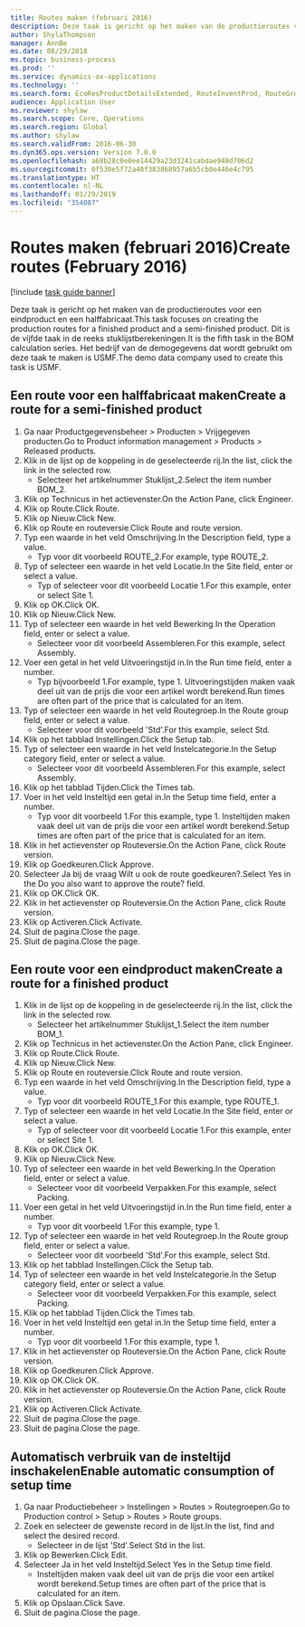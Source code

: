 ```yaml
---
title: Routes maken (februari 2016)
description: Deze taak is gericht op het maken van de productieroutes voor een eindproduct en een halffabricaat.
author: ShylaThompson
manager: AnnBe
ms.date: 08/29/2018
ms.topic: business-process
ms.prod: ''
ms.service: dynamics-ax-applications
ms.technology: ''
ms.search.form: EcoResProductDetailsExtended, RouteInventProd, RouteGroup
audience: Application User
ms.reviewer: shylaw
ms.search.scope: Core, Operations
ms.search.region: Global
ms.author: shylaw
ms.search.validFrom: 2016-06-30
ms.dyn365.ops.version: Version 7.0.0
ms.openlocfilehash: a68b28c0e0ee14429a23d3241cabdae948d706d2
ms.sourcegitcommit: 0f530e5f72a40f383868957a6b5cb0e446e4c795
ms.translationtype: HT
ms.contentlocale: nl-NL
ms.lasthandoff: 01/29/2019
ms.locfileid: "354087"
---
```

# <a name="create-routes-february-2016"></a><span data-ttu-id="19bc4-103">Routes maken (februari 2016)</span><span class="sxs-lookup"><span data-stu-id="19bc4-103">Create routes (February 2016)</span></span>

[!include [task guide banner](../../includes/task-guide-banner.md)]

<span data-ttu-id="19bc4-104">Deze taak is gericht op het maken van de productieroutes voor een eindproduct en een halffabricaat.</span><span class="sxs-lookup"><span data-stu-id="19bc4-104">This task focuses on creating the production routes for a finished product and a semi-finished product.</span></span> <span data-ttu-id="19bc4-105">Dit is de vijfde taak in de reeks stuklijstberekeningen.</span><span class="sxs-lookup"><span data-stu-id="19bc4-105">It is the fifth task in the BOM calculation series.</span></span> <span data-ttu-id="19bc4-106">Het bedrijf van de demogegevens dat wordt gebruikt om deze taak te maken is USMF.</span><span class="sxs-lookup"><span data-stu-id="19bc4-106">The demo data company used to create this task is USMF.</span></span>


## <a name="create-a-route-for-a-semi-finished-product"></a><span data-ttu-id="19bc4-107">Een route voor een halffabricaat maken</span><span class="sxs-lookup"><span data-stu-id="19bc4-107">Create a route for a semi-finished product</span></span>
1. <span data-ttu-id="19bc4-108">Ga naar Productgegevensbeheer > Producten > Vrijgegeven producten.</span><span class="sxs-lookup"><span data-stu-id="19bc4-108">Go to Product information management > Products > Released products.</span></span>
2. <span data-ttu-id="19bc4-109">Klik in de lijst op de koppeling in de geselecteerde rij.</span><span class="sxs-lookup"><span data-stu-id="19bc4-109">In the list, click the link in the selected row.</span></span>
    * <span data-ttu-id="19bc4-110">Selecteer het artikelnummer Stuklijst_2.</span><span class="sxs-lookup"><span data-stu-id="19bc4-110">Select the item number BOM_2.</span></span>  
3. <span data-ttu-id="19bc4-111">Klik op Technicus in het actievenster.</span><span class="sxs-lookup"><span data-stu-id="19bc4-111">On the Action Pane, click Engineer.</span></span>
4. <span data-ttu-id="19bc4-112">Klik op Route.</span><span class="sxs-lookup"><span data-stu-id="19bc4-112">Click Route.</span></span>
5. <span data-ttu-id="19bc4-113">Klik op Nieuw.</span><span class="sxs-lookup"><span data-stu-id="19bc4-113">Click New.</span></span>
6. <span data-ttu-id="19bc4-114">Klik op Route en routeversie.</span><span class="sxs-lookup"><span data-stu-id="19bc4-114">Click Route and route version.</span></span>
7. <span data-ttu-id="19bc4-115">Typ een waarde in het veld Omschrijving.</span><span class="sxs-lookup"><span data-stu-id="19bc4-115">In the Description field, type a value.</span></span>
    * <span data-ttu-id="19bc4-116">Typ voor dit voorbeeld ROUTE_2.</span><span class="sxs-lookup"><span data-stu-id="19bc4-116">For example, type ROUTE_2.</span></span>  
8. <span data-ttu-id="19bc4-117">Typ of selecteer een waarde in het veld Locatie.</span><span class="sxs-lookup"><span data-stu-id="19bc4-117">In the Site field, enter or select a value.</span></span>
    * <span data-ttu-id="19bc4-118">Typ of selecteer voor dit voorbeeld Locatie 1.</span><span class="sxs-lookup"><span data-stu-id="19bc4-118">For this example, enter or select Site 1.</span></span>  
9. <span data-ttu-id="19bc4-119">Klik op OK.</span><span class="sxs-lookup"><span data-stu-id="19bc4-119">Click OK.</span></span>
10. <span data-ttu-id="19bc4-120">Klik op Nieuw.</span><span class="sxs-lookup"><span data-stu-id="19bc4-120">Click New.</span></span>
11. <span data-ttu-id="19bc4-121">Typ of selecteer een waarde in het veld Bewerking.</span><span class="sxs-lookup"><span data-stu-id="19bc4-121">In the Operation field, enter or select a value.</span></span>
    * <span data-ttu-id="19bc4-122">Selecteer voor dit voorbeeld Assembleren.</span><span class="sxs-lookup"><span data-stu-id="19bc4-122">For this example, select Assembly.</span></span>  
12. <span data-ttu-id="19bc4-123">Voer een getal in het veld Uitvoeringstijd in.</span><span class="sxs-lookup"><span data-stu-id="19bc4-123">In the Run time field, enter a number.</span></span>
    * <span data-ttu-id="19bc4-124">Typ bijvoorbeeld 1.</span><span class="sxs-lookup"><span data-stu-id="19bc4-124">For example, type 1.</span></span> <span data-ttu-id="19bc4-125">Uitvoeringstijden maken vaak deel uit van de prijs die voor een artikel wordt berekend.</span><span class="sxs-lookup"><span data-stu-id="19bc4-125">Run times are often part of the price that is calculated for an item.</span></span>  
13. <span data-ttu-id="19bc4-126">Typ of selecteer een waarde in het veld Routegroep.</span><span class="sxs-lookup"><span data-stu-id="19bc4-126">In the Route group field, enter or select a value.</span></span>
    * <span data-ttu-id="19bc4-127">Selecteer voor dit voorbeeld 'Std'.</span><span class="sxs-lookup"><span data-stu-id="19bc4-127">For this example, select Std.</span></span>  
14. <span data-ttu-id="19bc4-128">Klik op het tabblad Instellingen.</span><span class="sxs-lookup"><span data-stu-id="19bc4-128">Click the Setup tab.</span></span>
15. <span data-ttu-id="19bc4-129">Typ of selecteer een waarde in het veld Instelcategorie.</span><span class="sxs-lookup"><span data-stu-id="19bc4-129">In the Setup category field, enter or select a value.</span></span>
    * <span data-ttu-id="19bc4-130">Selecteer voor dit voorbeeld Assembleren.</span><span class="sxs-lookup"><span data-stu-id="19bc4-130">For this example, select Assembly.</span></span>  
16. <span data-ttu-id="19bc4-131">Klik op het tabblad Tijden.</span><span class="sxs-lookup"><span data-stu-id="19bc4-131">Click the Times tab.</span></span>
17. <span data-ttu-id="19bc4-132">Voer in het veld Insteltijd een getal in.</span><span class="sxs-lookup"><span data-stu-id="19bc4-132">In the Setup time field, enter a number.</span></span>
    * <span data-ttu-id="19bc4-133">Typ voor dit voorbeeld 1.</span><span class="sxs-lookup"><span data-stu-id="19bc4-133">For this example, type 1.</span></span> <span data-ttu-id="19bc4-134">Insteltijden maken vaak deel uit van de prijs die voor een artikel wordt berekend.</span><span class="sxs-lookup"><span data-stu-id="19bc4-134">Setup times are often part of the price that is calculated for an item.</span></span>  
18. <span data-ttu-id="19bc4-135">Klik in het actievenster op Routeversie.</span><span class="sxs-lookup"><span data-stu-id="19bc4-135">On the Action Pane, click Route version.</span></span>
19. <span data-ttu-id="19bc4-136">Klik op Goedkeuren.</span><span class="sxs-lookup"><span data-stu-id="19bc4-136">Click Approve.</span></span>
20. <span data-ttu-id="19bc4-137">Selecteer Ja bij de vraag Wilt u ook de route goedkeuren?.</span><span class="sxs-lookup"><span data-stu-id="19bc4-137">Select Yes in the Do you also want to approve the route? field.</span></span>
21. <span data-ttu-id="19bc4-138">Klik op OK.</span><span class="sxs-lookup"><span data-stu-id="19bc4-138">Click OK.</span></span>
22. <span data-ttu-id="19bc4-139">Klik in het actievenster op Routeversie.</span><span class="sxs-lookup"><span data-stu-id="19bc4-139">On the Action Pane, click Route version.</span></span>
23. <span data-ttu-id="19bc4-140">Klik op Activeren.</span><span class="sxs-lookup"><span data-stu-id="19bc4-140">Click Activate.</span></span>
24. <span data-ttu-id="19bc4-141">Sluit de pagina.</span><span class="sxs-lookup"><span data-stu-id="19bc4-141">Close the page.</span></span>
25. <span data-ttu-id="19bc4-142">Sluit de pagina.</span><span class="sxs-lookup"><span data-stu-id="19bc4-142">Close the page.</span></span>

## <a name="create-a-route-for-a-finished-product"></a><span data-ttu-id="19bc4-143">Een route voor een eindproduct maken</span><span class="sxs-lookup"><span data-stu-id="19bc4-143">Create a route for a finished product</span></span>
1. <span data-ttu-id="19bc4-144">Klik in de lijst op de koppeling in de geselecteerde rij.</span><span class="sxs-lookup"><span data-stu-id="19bc4-144">In the list, click the link in the selected row.</span></span>
    * <span data-ttu-id="19bc4-145">Selecteer het artikelnummer Stuklijst_1.</span><span class="sxs-lookup"><span data-stu-id="19bc4-145">Select the item number BOM_1.</span></span>  
2. <span data-ttu-id="19bc4-146">Klik op Technicus in het actievenster.</span><span class="sxs-lookup"><span data-stu-id="19bc4-146">On the Action Pane, click Engineer.</span></span>
3. <span data-ttu-id="19bc4-147">Klik op Route.</span><span class="sxs-lookup"><span data-stu-id="19bc4-147">Click Route.</span></span>
4. <span data-ttu-id="19bc4-148">Klik op Nieuw.</span><span class="sxs-lookup"><span data-stu-id="19bc4-148">Click New.</span></span>
5. <span data-ttu-id="19bc4-149">Klik op Route en routeversie.</span><span class="sxs-lookup"><span data-stu-id="19bc4-149">Click Route and route version.</span></span>
6. <span data-ttu-id="19bc4-150">Typ een waarde in het veld Omschrijving.</span><span class="sxs-lookup"><span data-stu-id="19bc4-150">In the Description field, type a value.</span></span>
    * <span data-ttu-id="19bc4-151">Typ voor dit voorbeeld ROUTE_1.</span><span class="sxs-lookup"><span data-stu-id="19bc4-151">For this example, type ROUTE_1.</span></span>  
7. <span data-ttu-id="19bc4-152">Typ of selecteer een waarde in het veld Locatie.</span><span class="sxs-lookup"><span data-stu-id="19bc4-152">In the Site field, enter or select a value.</span></span>
    * <span data-ttu-id="19bc4-153">Typ of selecteer voor dit voorbeeld Locatie 1.</span><span class="sxs-lookup"><span data-stu-id="19bc4-153">For this example, enter or select Site 1.</span></span>  
8. <span data-ttu-id="19bc4-154">Klik op OK.</span><span class="sxs-lookup"><span data-stu-id="19bc4-154">Click OK.</span></span>
9. <span data-ttu-id="19bc4-155">Klik op Nieuw.</span><span class="sxs-lookup"><span data-stu-id="19bc4-155">Click New.</span></span>
10. <span data-ttu-id="19bc4-156">Typ of selecteer een waarde in het veld Bewerking.</span><span class="sxs-lookup"><span data-stu-id="19bc4-156">In the Operation field, enter or select a value.</span></span>
    * <span data-ttu-id="19bc4-157">Selecteer voor dit voorbeeld Verpakken.</span><span class="sxs-lookup"><span data-stu-id="19bc4-157">For this example, select Packing.</span></span>  
11. <span data-ttu-id="19bc4-158">Voer een getal in het veld Uitvoeringstijd in.</span><span class="sxs-lookup"><span data-stu-id="19bc4-158">In the Run time field, enter a number.</span></span>
    * <span data-ttu-id="19bc4-159">Typ voor dit voorbeeld 1.</span><span class="sxs-lookup"><span data-stu-id="19bc4-159">For this example, type 1.</span></span>  
12. <span data-ttu-id="19bc4-160">Typ of selecteer een waarde in het veld Routegroep.</span><span class="sxs-lookup"><span data-stu-id="19bc4-160">In the Route group field, enter or select a value.</span></span>
    * <span data-ttu-id="19bc4-161">Selecteer voor dit voorbeeld 'Std'.</span><span class="sxs-lookup"><span data-stu-id="19bc4-161">For this example, select Std.</span></span>  
13. <span data-ttu-id="19bc4-162">Klik op het tabblad Instellingen.</span><span class="sxs-lookup"><span data-stu-id="19bc4-162">Click the Setup tab.</span></span>
14. <span data-ttu-id="19bc4-163">Typ of selecteer een waarde in het veld Instelcategorie.</span><span class="sxs-lookup"><span data-stu-id="19bc4-163">In the Setup category field, enter or select a value.</span></span>
    * <span data-ttu-id="19bc4-164">Selecteer voor dit voorbeeld Verpakken.</span><span class="sxs-lookup"><span data-stu-id="19bc4-164">For this example, select Packing.</span></span>  
15. <span data-ttu-id="19bc4-165">Klik op het tabblad Tijden.</span><span class="sxs-lookup"><span data-stu-id="19bc4-165">Click the Times tab.</span></span>
16. <span data-ttu-id="19bc4-166">Voer in het veld Insteltijd een getal in.</span><span class="sxs-lookup"><span data-stu-id="19bc4-166">In the Setup time field, enter a number.</span></span>
    * <span data-ttu-id="19bc4-167">Typ voor dit voorbeeld 1.</span><span class="sxs-lookup"><span data-stu-id="19bc4-167">For this example, type 1.</span></span>  
17. <span data-ttu-id="19bc4-168">Klik in het actievenster op Routeversie.</span><span class="sxs-lookup"><span data-stu-id="19bc4-168">On the Action Pane, click Route version.</span></span>
18. <span data-ttu-id="19bc4-169">Klik op Goedkeuren.</span><span class="sxs-lookup"><span data-stu-id="19bc4-169">Click Approve.</span></span>
19. <span data-ttu-id="19bc4-170">Klik op OK.</span><span class="sxs-lookup"><span data-stu-id="19bc4-170">Click OK.</span></span>
20. <span data-ttu-id="19bc4-171">Klik in het actievenster op Routeversie.</span><span class="sxs-lookup"><span data-stu-id="19bc4-171">On the Action Pane, click Route version.</span></span>
21. <span data-ttu-id="19bc4-172">Klik op Activeren.</span><span class="sxs-lookup"><span data-stu-id="19bc4-172">Click Activate.</span></span>
22. <span data-ttu-id="19bc4-173">Sluit de pagina.</span><span class="sxs-lookup"><span data-stu-id="19bc4-173">Close the page.</span></span>
23. <span data-ttu-id="19bc4-174">Sluit de pagina.</span><span class="sxs-lookup"><span data-stu-id="19bc4-174">Close the page.</span></span>

## <a name="enable-automatic-consumption-of-setup-time"></a><span data-ttu-id="19bc4-175">Automatisch verbruik van de insteltijd inschakelen</span><span class="sxs-lookup"><span data-stu-id="19bc4-175">Enable automatic consumption of setup time</span></span>
1. <span data-ttu-id="19bc4-176">Ga naar Productiebeheer > Instellingen > Routes > Routegroepen.</span><span class="sxs-lookup"><span data-stu-id="19bc4-176">Go to Production control > Setup > Routes > Route groups.</span></span>
2. <span data-ttu-id="19bc4-177">Zoek en selecteer de gewenste record in de lijst.</span><span class="sxs-lookup"><span data-stu-id="19bc4-177">In the list, find and select the desired record.</span></span>
    * <span data-ttu-id="19bc4-178">Selecteer in de lijst 'Std'.</span><span class="sxs-lookup"><span data-stu-id="19bc4-178">Select Std in the list.</span></span>  
3. <span data-ttu-id="19bc4-179">Klik op Bewerken.</span><span class="sxs-lookup"><span data-stu-id="19bc4-179">Click Edit.</span></span>
4. <span data-ttu-id="19bc4-180">Selecteer Ja in het veld Insteltijd.</span><span class="sxs-lookup"><span data-stu-id="19bc4-180">Select Yes in the Setup time field.</span></span>
    * <span data-ttu-id="19bc4-181">Insteltijden maken vaak deel uit van de prijs die voor een artikel wordt berekend.</span><span class="sxs-lookup"><span data-stu-id="19bc4-181">Setup times are often part of the price that is calculated for an item.</span></span>  
5. <span data-ttu-id="19bc4-182">Klik op Opslaan.</span><span class="sxs-lookup"><span data-stu-id="19bc4-182">Click Save.</span></span>
6. <span data-ttu-id="19bc4-183">Sluit de pagina.</span><span class="sxs-lookup"><span data-stu-id="19bc4-183">Close the page.</span></span>

